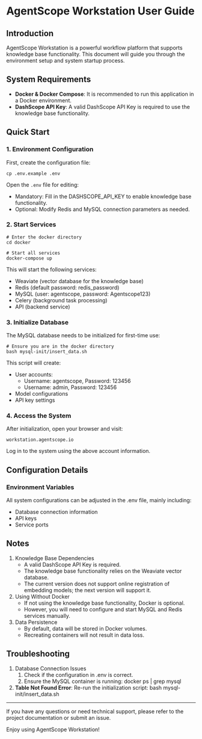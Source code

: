 # AgentScope Workstation User Guide

## Introduction

AgentScope Workstation is a powerful workflow platform that supports knowledge base functionality. This document will guide you through the environment setup and system startup process.

## System Requirements

- **Docker & Docker Compose**: It is recommended to run this application in a Docker environment.
- **DashScope API Key**: A valid DashScope API Key is required to use the knowledge base functionality.

## Quick Start

### 1. Environment Configuration

First, create the configuration file:

```
cp .env.example .env
```

Open the `.env`  file for editing:

- Mandatory: Fill in the DASHSCOPE_API_KEY to enable knowledge base functionality.
- Optional: Modify Redis and MySQL connection parameters as needed.

### 2. Start Services

```
# Enter the docker directory
cd docker

# Start all services
docker-compose up
```

This will start the following services:

- Weaviate (vector database for the knowledge base)
- Redis (default password: redis_password)
- MySQL (user: agentscope, password: Agentscope123)
- Celery (background task processing)
- API (backend service)

### 3. Initialize Database

The MySQL database needs to be initialized for first-time use:

```
# Ensure you are in the docker directory
bash mysql-init/insert_data.sh
```

This script will create:

- User accounts:
  - Username: agentscope, Password: 123456
  - Username: admin, Password: 123456
- Model configurations
- API key settings

### 4. Access the System

After initialization, open your browser and visit:

```
workstation.agentscope.io
```

Log in to the system using the above account information.

## Configuration Details

### Environment Variables

All system configurations can be adjusted in the .env file, mainly including:

- Database connection information
- API keys
- Service ports

## Notes

1. Knowledge Base Dependencies
   - A valid DashScope API Key is required.
   - The knowledge base functionality relies on the Weaviate vector database.
   - The current version does not support online registration of embedding models; the next version will support it.
2. Using Without Docker
   - If not using the knowledge base functionality, Docker is optional.
   - However, you will need to configure and start MySQL and Redis services manually.
3. Data Persistence
   - By default, data will be stored in Docker volumes.
   - Recreating containers will not result in data loss.

## Troubleshooting

1. Database Connection Issues
   1. Check if the configuration in .env is correct.
   2. Ensure the MySQL container is running: docker ps | grep mysql
2. **Table Not Found Error**: Re-run the initialization script: bash mysql-init/insert_data.sh

------

If you have any questions or need technical support, please refer to the project documentation or submit an issue.

Enjoy using AgentScope Workstation!